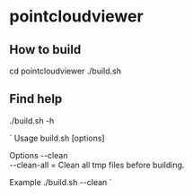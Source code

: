 # pointcloudviewer
## How to build 
cd pointcloudviewer
./build.sh

## Find help
./build.sh -h

`
Usage
    build.sh [options]

Options
    --clean                                                 
    --clean-all       = Clean all tmp files before building.

Example
    ./build.sh --clean
`
